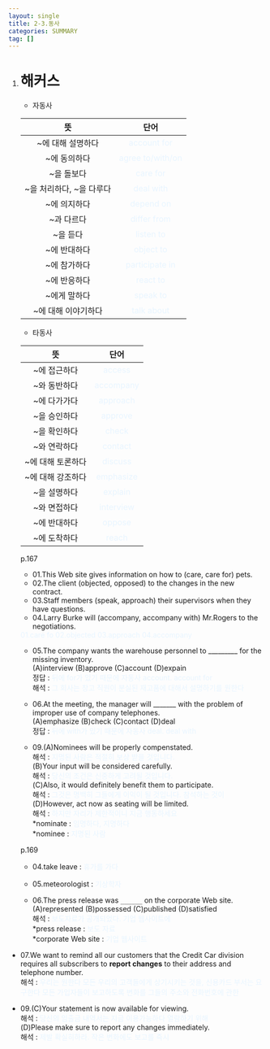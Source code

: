 ```yaml
---
layout: single
title: 2-3.동사
categories: SUMMARY
tag: []
---
```


1. # 해커스
   - 자동사   

   |          뜻        |                       단어                       |
   |:------------------:|:------------------------------------------------:|
   |   ~에 대해 설명하다 |  <span style="color:#E8F5FF">account for</span>  |
   |     ~에 동의하다    |<span style="color:#E8F5FF">agree to/with/on</span>|
   |       ~을 돌보다    |  <span style="color:#E8F5FF">care for</span>   |
   |~을 처리하다, ~을 다루다| <span style="color:#E8F5FF">deal with</span> |
   |     ~에 의지하다   |   <span style="color:#E8F5FF">depend on</span>  |
   |      ~과 다르다    |  <span style="color:#E8F5FF">differ from</span> |
   |       ~을 듣다     |   <span style="color:#E8F5FF">listen to</span>  |
   |     ~에 반대하다   |   <span style="color:#E8F5FF">object to</span>  |
   |     ~에 참가하다   |<span style="color:#E8F5FF">participate in</span>|
   |     ~에 반응하다   |  <span style="color:#E8F5FF">react to</span>    |
   |     ~에게 말하다   |  <span style="color:#E8F5FF">speak to</span>    |
   | ~에 대해 이야기하다 | <span style="color:#E8F5FF">talk about</span>  |

   - 타동사

   |          뜻        |                    단어                    |
   |:------------------:|:------------------------------------------:|
   |    ~에 접근하다    |   <span style="color:#E8F5FF">access</span> |
   |    ~와 동반하다    | <span style="color:#E8F5FF">accompany</span>|
   |    ~에 다가가다    | <span style="color:#E8F5FF">approach</span> |
   |    ~을 승인하다    |  <span style="color:#E8F5FF">approve</span> |
   |    ~을 확인하다    |   <span style="color:#E8F5FF">check</span>  |
   |    ~와 연락하다    |  <span style="color:#E8F5FF">contact</span> |
   | ~에 대해 토론하다  |  <span style="color:#E8F5FF">discuss</span> |
   | ~에 대해 강조하다  |<span style="color:#E8F5FF">emphasize</span> |
   |    ~을 설명하다   |  <span style="color:#E8F5FF">explain</span>  |
   |    ~와 면접하다   | <span style="color:#E8F5FF">interview</span> |
   |    ~에 반대하다   |   <span style="color:#E8F5FF">oppose</span>  |
   |    ~에 도착하다   |   <span style="color:#E8F5FF">reach</span>   |

   p.167   
   - 01.This Web site gives information on how to (care, care for) pets.   
   - 02.The client (objected, opposed) to the changes in the new contract.   
   - 03.Staff members (speak, approach) their supervisors when they have questions.   
   - 04.Larry Burke will (accompany, accompany with) Mr.Rogers to the negotiations.   

   <span style="color:#E8F5FF">
   01.care fo   
   02.objected   
   03.approach   
   04.accompany   
   </span>   

   - 05.The company wants the warehouse personnel to  _________ for the missing inventory.   
   (A)interview (B)approve (C)account (D)expain   
   정답 : <span style="color:#E8F5FF">뒤에 for가 있기 때문에 자동사 account. account for</span>   
   해석 : <span style="color:#E8F5FF">그 회사는 창고 직원이 분실된 재고품에 대해서 설명하기를 원한다</span>   

   - 06.At the meeting, the manager will _______ with the problem of improper use of company telephones.   
   (A)emphasize (B)check (C)contact (D)deal   
   정답 : <span style="color:#E8F5FF">뒤에 with가 있기 때문에 자동사 deal. deal with</span>   

   - 09.(A)Nominees will be properly compenstated.   
   해석 : <span style="color:#E8F5FF">지명된 사람은 적절히 보상 받을 것입니다.</span>   
   (B)Your input will be considered carefully.   
   해석 : <span style="color:#E8F5FF">당신의 조건은 신중하게 고려될 것입니다.</span>   
   (C)Also, it would definitely benefit them to participate.   
   해석 : <span style="color:#E8F5FF">그것은 명백히 그들에게 이익이 될 것입니다. 참석하는 것이</span>   
   (D)However, act now as seating will be limited.   
   해석 : <span style="color:#E8F5FF">하지만 자리가 제한적이니 지금 행동하세요</span>   
   *nominate : <span style="color:#E8F5FF">임명하다, 지명하다</span>   
   *nominee : <span style="color:#E8F5FF">지명된 사람</span>   

   p.169   
   - 04.take leave : <span style="color:#E8F5FF">휴가를 가다</span>   

   - 05.meteorologist : <span style="color:#E8F5FF">기상학자</span>   

   - 06.The press release was `______` on the corporate Web site.   
   (A)represented (B)possessed (C)published (D)satisfied   
   해석 : <span style="color:#E8F5FF">보도자료가 공개되었다. 기업 웹사이트에</span>   
   *press release : <span style="color:#E8F5FF">보도 자료</span>   
   *corporate Web site : <span style="color:#E8F5FF">기업 웹사이트</span>   

  - 07.We want to remind all our customers that the Credit Car division requires all subscribers to __report changes__ to their address and telephone number.   
  해석 : <span style="color:#E8F5FF">우리는 원한다 모든 우리의 고객들에게 상기시키는 것을, 신용카드 부서는 요구한다 모든 가입자들이 보고하도록 변화를 그들의 주소와 전화번호에 관한</span>   

  - 09.(C)Your statement is now available for viewing.   
  해석 : <span style="color:#E8F5FF">당신의 임출금 내역서는 지금 이용가능하다 열람하기 위해</span>   
  (D)Please make sure to report any changes immediately.   
  해석 : <span style="color:#E8F5FF">제발 확실히하라. 작은 변화에도 보고를 즉시</span>   



   



